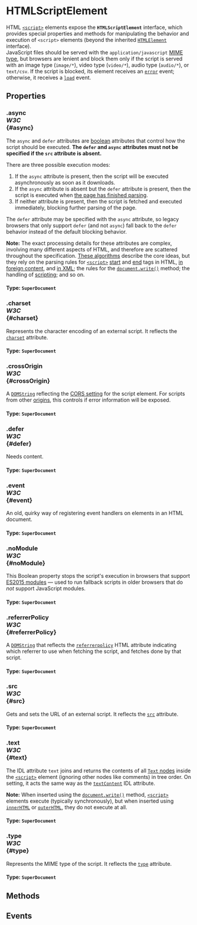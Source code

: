 # HTMLScriptElement

<div class='overview'><span class="seoSummary">HTML <a href="/en-US/docs/Web/HTML/Element/script" title="The HTML <script> element is used to embed or reference executable code; this is typically used to embed or refer to JavaScript code."><code>&lt;script&gt;</code></a> elements expose the <strong><code>HTMLScriptElement</code></strong> interface, which provides special properties and methods for manipulating the behavior and execution of <code>&lt;script&gt;</code> elements (beyond the inherited <a href="/en-US/docs/Web/API/HTMLElement" title="The HTMLElement interface represents any HTML element. Some elements directly implement this interface, while others implement it via an interface that inherits it."><code>HTMLElement</code></a> interface).</span></div>

<div class='overview'>JavaScript files should be served with the <code>application/javascript</code> <a href="/en-US/docs/Web/HTTP/Basics_of_HTTP/MIME_types">MIME type</a>, but browsers are lenient and block them only if the script is served with an image type (<code>image/*</code>), video type (<code>video/*</code>), audio type (<code>audio/*</code>), or <code>text/csv</code>. If the script is blocked, its element receives an <code><a href="/en-US/docs/Web/Events/error" title="/en-US/docs/Web/Events/error">error</a></code> event; otherwise, it receives a <code><a href="/en-US/docs/Web/Events/load" title="/en-US/docs/Web/Events/load">load</a></code> event.</div>

## Properties

### .async <div class="specs"><i>W3C</i></div> {#async}

<p>The <code>async</code> and <code>defer</code> attributes are <a href="/en-US/docs/JavaScript/Reference/Global_Objects/Boolean">boolean</a> attributes that control how the script should be executed. <strong>The <code>defer</code> and <code>async</code> attributes must not be specified if the <code>src</code> attribute is absent.</strong></p>
    <p>There are three possible execution modes:</p>
    <ol>
     <li>If the <code>async</code> attribute is present, then the script will be executed asynchronously as soon as it downloads.</li>
     <li>If the <code>async</code> attribute is absent but the <code>defer</code> attribute is present, then the script is executed when <a href="/en-US/docs/Web/Events/DOMContentLoaded">the page has finished parsing</a>.</li>
     <li>If neither attribute is present, then the script is fetched and executed immediately, blocking further parsing of the page.</li>
    </ol>
    <p>The <code>defer</code> attribute may be specified with the <code>async</code> attribute, so legacy browsers that only support <code>defer</code> (and not <code>async</code>) fall back to the <code>defer</code> behavior instead of the default blocking behavior.</p>
    <div class="note"><strong>Note:</strong> The exact processing details for these attributes are complex, involving many different aspects of HTML, and therefore are scattered throughout the specification. <a class="external" href="http://www.w3.org/html/wg/drafts/html/master/scripting-1.html#prepare-a-script" rel="noopener">These algorithms</a> describe the core ideas, but they rely on the parsing rules for <a href="/en-US/docs/Web/HTML/Element/script" title="The HTML <script> element is used to embed or reference executable code; this is typically used to embed or refer to JavaScript code."><code>&lt;script&gt;</code></a>&nbsp;<a class="external" href="http://www.w3.org/html/wg/drafts/html/master/syntax.html#scriptTag" rel="noopener">start</a> and <a class="external" href="http://www.w3.org/html/wg/drafts/html/master/syntax.html#scriptEndTag" rel="noopener">end</a> tags in HTML, <a class="external" href="http://www.w3.org/html/wg/drafts/html/master/syntax.html#scriptForeignEndTag" rel="noopener">in foreign content</a>, and <a class="external" href="http://www.w3.org/html/wg/drafts/html/master/the-xhtml-syntax.html#scriptTagXML" rel="noopener">in XML</a>; the rules for the <a href="/en-US/docs/DOM/document.write"><code>document.write()</code></a> method; the handling of <a class="external" href="http://www.w3.org/html/wg/drafts/html/master/webappapis.html#scripting" rel="noopener">scripting</a>; and so on.</div>

#### **Type**: `SuperDocument`

### .charset <div class="specs"><i>W3C</i></div> {#charset}

Represents the character encoding of an external script. It reflects the <code><a href="/en-US/docs/Web/HTML/Element/script#attr-charset">charset</a></code> attribute.

#### **Type**: `SuperDocument`

### .crossOrigin <div class="specs"><i>W3C</i></div> {#crossOrigin}

A <a href="/en-US/docs/Web/API/DOMString" title="DOMString is a UTF-16 String. As JavaScript already uses such strings, DOMString is mapped directly to a String."><code>DOMString</code></a> reflecting the <a href="/en-US/docs/Web/HTML/CORS_settings_attributes">CORS setting</a> for the script element. For scripts from other <a href="/en-US/docs/Glossary/Origin">origins</a>, this controls if error information will be exposed.

#### **Type**: `SuperDocument`

### .defer <div class="specs"><i>W3C</i></div> {#defer}

Needs content.

#### **Type**: `SuperDocument`

### .event <div class="specs"><i>W3C</i></div> {#event}

An old, quirky way of registering event handlers on elements in an HTML document.

#### **Type**: `SuperDocument`

### .noModule <div class="specs"><i>W3C</i></div> {#noModule}

This Boolean property stops the script's execution in browsers that support<a class="external" href="https://hacks.mozilla.org/2015/08/es6-in-depth-modules/" rel="noopener"> ES2015 modules</a> — used to run fallback scripts in older browsers that do <em>not</em> support JavaScript modules.

#### **Type**: `SuperDocument`

### .referrerPolicy <div class="specs"><i>W3C</i></div> {#referrerPolicy}

A <a href="/en-US/docs/Web/API/DOMString" title="DOMString is a UTF-16 String. As JavaScript already uses such strings, DOMString is mapped directly to a String."><code>DOMString</code></a> that reflects the <code><a href="/en-US/docs/Web/HTML/Element/script#attr-referrerpolicy">referrerpolicy</a></code> HTML attribute indicating which referrer to use when fetching the script, and fetches done by that script.

#### **Type**: `SuperDocument`

### .src <div class="specs"><i>W3C</i></div> {#src}

Gets and sets the URL of an external script. It reflects the <code><a href="/en-US/docs/Web/HTML/Element/script#attr-src">src</a></code> attribute.

#### **Type**: `SuperDocument`

### .text <div class="specs"><i>W3C</i></div> {#text}

<p>The IDL attribute <code>text</code> joins and returns the contents of all <a href="/en-US/docs/DOM/Text"><code>Text</code> nodes</a> inside the <a href="/en-US/docs/Web/HTML/Element/script" title="The HTML <script> element is used to embed or reference executable code; this is typically used to embed or refer to JavaScript code."><code>&lt;script&gt;</code></a> element (ignoring other nodes like comments) in tree order. On setting, it acts the same way as the <a href="/en-US/docs/DOM/Node.textContent"><code>textContent</code></a> IDL attribute.</p>
    <div class="note"><strong>Note:</strong> When inserted using the <a href="/en-US/docs/DOM/document.write"><code>document.write()</code></a> method, <a href="/en-US/docs/Web/HTML/Element/script" title="The HTML <script> element is used to embed or reference executable code; this is typically used to embed or refer to JavaScript code."><code>&lt;script&gt;</code></a> elements execute (typically synchronously), but when inserted using <a href="/en-US/docs/DOM/element.innerHTML"><code>innerHTML</code></a> or <a href="/en-US/docs/DOM/element.outerHTML"><code>outerHTML</code></a>, they do not execute at all.</div>

#### **Type**: `SuperDocument`

### .type <div class="specs"><i>W3C</i></div> {#type}

Represents the MIME type of the script. It reflects the <code><a href="/en-US/docs/Web/HTML/Element/script#attr-type">type</a></code> attribute.

#### **Type**: `SuperDocument`

## Methods

## Events
